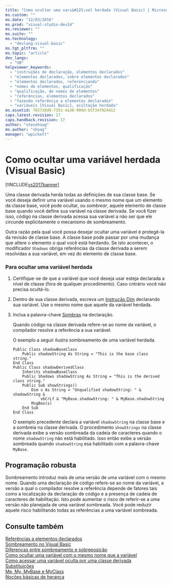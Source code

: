 ```yaml
---
title: "Como ocultar uma vari&#225;vel herdada (Visual Basic) | Microsoft Docs"
ms.custom: ""
ms.date: "12/03/2016"
ms.prod: "visual-studio-dev14"
ms.reviewer: ""
ms.suite: ""
ms.technology: 
  - "devlang-visual-basic"
ms.tgt_pltfrm: ""
ms.topic: "article"
dev_langs: 
  - "VB"
helpviewer_keywords: 
  - "instruções de declaração, elementos declarados"
  - "elementos declarados, sobre elementos declarados"
  - "elementos declarados, referenciando"
  - "nomes de elementos, qualificação"
  - "qualificação, de nomes de elementos"
  - "referências, elementos declarados"
  - "fazendo referência a elementos declarados"
  - "variáveis [Visual Basic], ocultação herdada"
ms.assetid: 765728d9-7351-4a30-999d-b5f34f024412
caps.latest.revision: 17
caps.handback.revision: 17
author: "stevehoag"
ms.author: "shoag"
manager: "wpickett"
---
```

# Como ocultar uma vari&#225;vel herdada (Visual Basic)
[!INCLUDE[vs2017banner](../../../../csharp/includes/vs2017banner.md)]

Uma classe derivada herda todas as definições de sua classe base.  Se você deseja definir uma variável usando o mesmo nome que um elemento da classe base, você pode ocultar, ou *sombrear*, aquele elemento de classe base quando você define sua variável na classe derivada.  Se você fizer isso, código na classe derivada acessa sua variável a não ser que ele circunde explicitamente o mecanismo de sombreamento.  
  
 Outra razão pela qual você possa desejar ocultar uma variável é protegê\-la da revisão de classe base.  A classe base pode passar por uma mudança que altere o elemento o qual você está herdando.  Se isto acontecer, o modificador `Shadows` obriga referências da classe derivada a serem resolvidas a sua variável, em vez do elemento de classe base.  
  
### Para ocultar uma variável herdada  
  
1.  Certifique\-se de que a variável que você deseja usar esteja declarada a nível de classe \(fora de qualquer procedimento\).  Caso cntrário você não precisa ocultá\-lo.  
  
2.  Dentro de sua classe derivada, escreva um [Instrução Dim](../../../../visual-basic/language-reference/statements/dim-statement.md) declarando sua variável.  Use o mesmo nome que aquele da variável herdada.  
  
3.  Inclua a palavra\-chave [Sombras](../../../../visual-basic/language-reference/modifiers/shadows.md) na declaração.  
  
     Quando código na classe derivada refere\-se ao nome da variável, o compilador resolve a referência a sua variável.  
  
     O exemplo a seguir ilustra sombreamento de uma variável herdada.  
  
    ```  
    Public Class shadowBaseClass  
        Public shadowString As String = "This is the base class string."  
    End Class  
    Public Class shadowDerivedClass  
        Inherits shadowBaseClass  
        Public Shadows shadowString As String = "This is the derived class string."  
        Public Sub showStrings()  
            Dim s As String = "Unqualified shadowString: " & shadowString &  
                vbCrLf & "MyBase.shadowString: " & MyBase.shadowString  
            MsgBox(s)  
        End Sub  
    End Class  
    ```  
  
     O exemplo precedente declara a variável `shadowString` na classe base e a sombreia na classe derivada.  O procedimento `showStrings` na classe derivada exibe a versão sombreada da cadeia de caracteres quando o nome `shadowString` não está habilitado.  Isso então exibe a versão sombreada quando `shadowString` esa habilitado com a palavra\-chave `MyBase`.  
  
## Programação robusta  
 Sombreamento introduz mais de uma versão de uma variável com o mesmo nome.  Quando uma declaração de código refere\-se ao nome da variável, a versão a qual o compilador resolve a referência depende de fatores tais como a localização da declaração de código e a presença de cadeia de caracteres de habilitação.  Isto pode aumentar o risco de referir\-se a uma versão não planejada de uma variável sombreada.  Você pode reduzir aquele risco habilitando todas as referências a uma variável sombreada.  
  
## Consulte também  
 [Referências a elementos declarados](../../../../visual-basic/programming-guide/language-features/declared-elements/references-to-declared-elements.md)   
 [Sombreamento no Visual Basic](../../../../visual-basic/programming-guide/language-features/declared-elements/shadowing.md)   
 [Diferenças entre sombreamento e sobreposição](../../../../visual-basic/programming-guide/language-features/declared-elements/differences-between-shadowing-and-overriding.md)   
 [Como ocultar uma variável com o mesmo nome que a variável](../../../../visual-basic/programming-guide/language-features/declared-elements/how-to-hide-a-variable-with-the-same-name-as-your-variable.md)   
 [Como acessar uma variável oculta por uma classe derivada](../../../../visual-basic/programming-guide/language-features/declared-elements/how-to-access-a-variable-hidden-by-a-derived-class.md)   
 [Substituições](../../../../visual-basic/language-reference/modifiers/overrides.md)   
 [Me, My, MyBase e MyClass](../../../../visual-basic/programming-guide/program-structure/me-my-mybase-and-myclass.md)   
 [Noções básicas de herança](../../../../visual-basic/programming-guide/language-features/objects-and-classes/inheritance-basics.md)